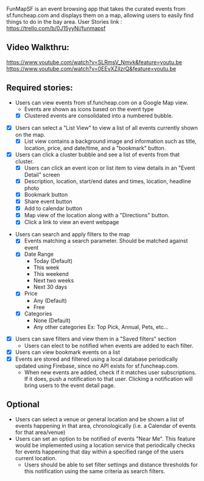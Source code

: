 FunMapSF is an event browsing app that takes the curated events from sf.funcheap.com and displays them on a map, allowing users to easily find things to do in the bay area.
User Stories link : https://trello.com/b/0J15yyNi/funmapsf

## Video Walkthru:
https://www.youtube.com/watch?v=SLRmsV_Nmvk&feature=youtu.be
https://www.youtube.com/watch?v=0EEvXZjIzrQ&feature=youtu.be

## Required stories:

 * Users can view events from sf.funcheap.com on a Google Map view.
   - Events are shown as icons based on the event type
   * [x] Clustered events are consolidated into a numbered bubble.
 * [x] Users can select a "List View" to view a list of all events currently shown on the map.
   * [x] List view contains a background image and information such as title, location, price, and date/time, and a "bookmark" button.
 * [x] Users can click a cluster bubble and see a list of events from that cluster.
   * [x] Users can click an event icon or list item to view details in an "Event Detail" 
   screen
   * [x] Description, location, start/end dates and times, location, headline photo
   * [x] Bookmark button
   * [x] Share event button
   * [x] Add to calendar button
   * [x] Map view of the location along with a "Directions" button.
   * [x] Click a link to view an event webpage
 * Users can search and apply filters to the map
   * [x] Events matching a search parameter. Should be matched against event 
    * [x] Date Range
      - Today (Default)
      - This week
      - This weekend
      - Next two weeks
      - Next 30 days
    * [x] Price
      - Any (Default)
      - Free
    * [x] Categories
      - None (Default)
      - Any other categories Ex: Top Pick, Annual, Pets, etc...
 * [x] Users can save filters and view them in a "Saved filters" section
   - Users can elect to be notified when events are added to each filter.
 * [x] Users can view bookmark events on a list
 * [x] Events are stored and filtered using a local database periodically updated using Firebase, since no API exists for sf.funcheap.com.
   - When new events are added, check if it matches user subscriptions. If it does, 
     push a notification to that user. Clicking a notification will bring users to the 
     event detail page.

## Optional

 * Users can select a venue or general location and be shown a list of events 
   happening in that area, chronologically (i.e. a Calendar of events for that 
   area/venue)
 * Users can set an option to be notified of events "Near Me". This feature would be implemented using a location service that periodically checks for events happening that day within a specified range of the users current location.
   - Users should be able to set filter settings and distance thresholds for this notification using the same criteria as search filters.

